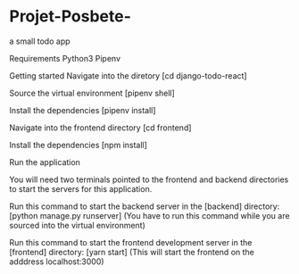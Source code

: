 # Projet-Posbete-
a small todo app 

Requirements
Python3
Pipenv

Getting started
Navigate into the diretory [cd django-todo-react]

Source the virtual environment [pipenv shell]

Install the dependencies [pipenv install]

Navigate into the frontend directory [cd frontend]

Install the dependencies [npm install]

Run the application

You will need two terminals pointed to the frontend and backend directories to start the servers for this application.



Run this command to start the backend server in the [backend] directory: 
[python manage.py runserver] (You have to run this command while you are sourced into the virtual environment)

Run this command to start the frontend development server in the [frontend] directory:
[yarn start] (This will start the frontend on the adddress localhost:3000)
